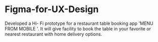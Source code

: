 # Figma-for-UX-Design
Developed a Hi- Fi prototype for a restaurant table booking app 'MENU FROM MOBILE '. It will give facility to book the table in your favorite or nearest restaurant with home delivery options. 

